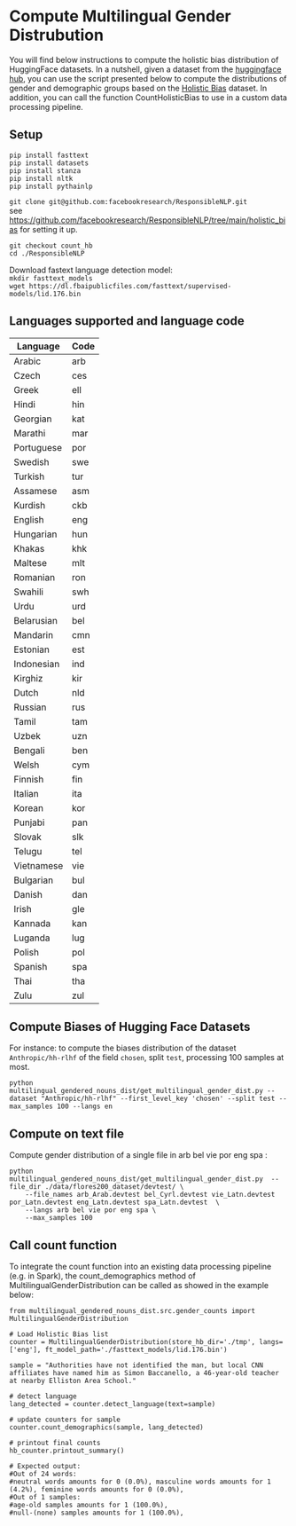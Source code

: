 # Compute Multilingual Gender Distrubution

You will find below instructions to compute the holistic bias distribution of HuggingFace datasets. 
In a nutshell, given a dataset from the [huggingface hub](https://huggingface.co/datasets), you can use the script presented below to compute the distributions of gender and demographic groups based on the [Holistic Bias](https://arxiv.org/abs/2205.09209) dataset. 
In addition, you can call the function CountHolisticBias to use in a custom data processing pipeline. 

## Setup 

```
pip install fasttext
pip install datasets  
pip install stanza   
pip install nltk 
pip install pythainlp
```

`git clone git@github.com:facebookresearch/ResponsibleNLP.git`  
see https://github.com/facebookresearch/ResponsibleNLP/tree/main/holistic_bias for setting it up.  

```
git checkout count_hb
cd ./ResponsibleNLP  
```

Download fastext language detection model:   
`mkdir fasttext_models`   
`wget https://dl.fbaipublicfiles.com/fasttext/supervised-models/lid.176.bin`     
 
## Languages supported and language code

| Language    | Code |
|-------------|------|
| Arabic      | arb  |
| Czech       | ces  |
| Greek       | ell  |
| Hindi       | hin  |
| Georgian    | kat  |
| Marathi     | mar  |
| Portuguese  | por  |
| Swedish     | swe  |
| Turkish     | tur  |
| Assamese    | asm  |
| Kurdish     | ckb  |
| English     | eng  |
| Hungarian   | hun  |
| Khakas      | khk  |
| Maltese     | mlt  |
| Romanian    | ron  |
| Swahili     | swh  |
| Urdu        | urd  |
| Belarusian  | bel  |
| Mandarin    | cmn  |
| Estonian    | est  |
| Indonesian  | ind  |
| Kirghiz     | kir  |
| Dutch       | nld  |
| Russian     | rus  |
| Tamil       | tam  |
| Uzbek       | uzn  |
| Bengali     | ben  |
| Welsh       | cym  |
| Finnish     | fin  |
| Italian     | ita  |
| Korean      | kor  |
| Punjabi     | pan  |
| Slovak      | slk  |
| Telugu      | tel  |
| Vietnamese  | vie  |
| Bulgarian   | bul  |
| Danish      | dan  |
| Irish       | gle  |
| Kannada     | kan  |
| Luganda     | lug  |
| Polish      | pol  |
| Spanish     | spa  |
| Thai        | tha  |
| Zulu        | zul  |



## Compute Biases of Hugging Face Datasets   

For instance: to compute the biases distribution of the dataset `Anthropic/hh-rlhf` of the field `chosen`, split `test`, processing 100 samples at most. 

```
python multilingual_gendered_nouns_dist/get_multilingual_gender_dist.py --dataset "Anthropic/hh-rlhf" --first_level_key 'chosen' --split test --max_samples 100 --langs en
```       

## Compute on text file


Compute gender distribution of a single file in  arb bel vie por eng spa :     

```
python multilingual_gendered_nouns_dist/get_multilingual_gender_dist.py  --file_dir ./data/flores200_dataset/devtest/ \
    --file_names arb_Arab.devtest bel_Cyrl.devtest vie_Latn.devtest por_Latn.devtest eng_Latn.devtest spa_Latn.devtest  \
    --langs arb bel vie por eng spa \
    --max_samples 100
```

## Call count function

To integrate the count function into an existing data processing pipeline (e.g. in Spark), 
the count_demographics method of MultilingualGenderDistribution can be called as showed in the example below:

```
from multilingual_gendered_nouns_dist.src.gender_counts import MultilingualGenderDistribution

# Load Holistic Bias list
counter = MultilingualGenderDistribution(store_hb_dir='./tmp', langs=['eng'], ft_model_path='./fasttext_models/lid.176.bin')

sample = "Authorities have not identified the man, but local CNN affiliates have named him as Simon Baccanello, a 46-year-old teacher at nearby Elliston Area School."

# detect language
lang_detected = counter.detect_language(text=sample)

# update counters for sample
counter.count_demographics(sample, lang_detected)

# printout final counts
hb_counter.printout_summary()

# Expected output:
#Out of 24 words:
#neutral words amounts for 0 (0.0%), masculine words amounts for 1 (4.2%), feminine words amounts for 0 (0.0%),
#Out of 1 samples:
#age-old samples amounts for 1 (100.0%),
#null-(none) samples amounts for 1 (100.0%),
```